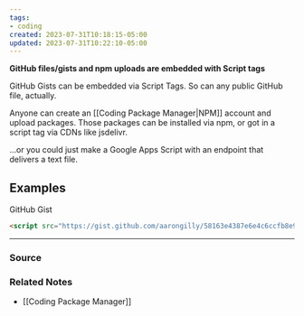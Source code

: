 ```yaml
---
tags:
- coding
created: 2023-07-31T10:18:15-05:00
updated: 2023-07-31T10:22:10-05:00
---
```

**GitHub files/gists and npm uploads are embedded with Script tags**

GitHub Gists can be embedded via Script Tags. So can any public GitHub file, actually.

Anyone can create an [[Coding Package Manager|NPM]] account and upload packages. Those packages can be installed via npm, or got in a script tag via CDNs like jsdelivr.

...or you could just make a Google Apps Script with an endpoint that delivers a text file.

## Examples

GitHub Gist

```html
<script src="https://gist.github.com/aarongilly/58163e4387e6e4c6ccfb8e97062e59c2.js"></script>
```

- ---
### Source

### Related Notes
- [[Coding Package Manager]]